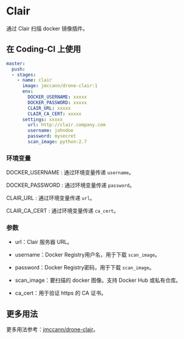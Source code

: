 # Clair

通过 Clair 扫描 docker 镜像插件。

## 在 Coding-CI 上使用

```yml
master:
  push:
  - stages:
    - name: clair
      image: jmccann/drone-clair:1
      env:
        DOCKER_USERNAME: xxxxx
        DOCKER_PASSWORD: xxxxx
        CLAIR_URL: xxxxx
        CLAIR_CA_CERT: xxxxx
      settings: xxxxx
        url: http://clair.company.com
        username: johndoe
        password: mysecret
        scan_image: python:2.7
```

### 环境变量

  DOCKER_USERNAME
  : 通过环境变量传递 `username`。

  DOCKER_PASSWORD
  : 通过环境变量传递 `password`。

  CLAIR_URL
  : 通过环境变量传递 `url`。

  CLAIR_CA_CERT
  : 通过环境变量传递 `ca_cert`。

### 参数

* url：Clair 服务器 URL。

* username：Docker Registry用户名，用于下载 `scan_image`。

* password：Docker Registry密码，用于下载 `scan_image`。

* scan_image：要扫描的 docker 图像。支持 Docker Hub 或私有仓库。

* ca_cert：用于验证 https 的 CA 证书。

## 更多用法

更多用法参考：[jmccann/drone-clair](https://github.com/jmccann/drone-clair)。

